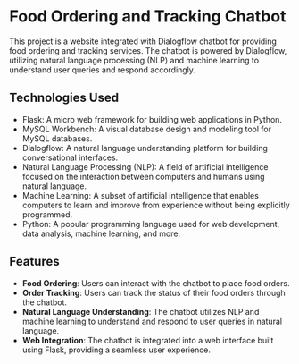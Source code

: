 # Food Ordering and Tracking Chatbot

This project is a website integrated with Dialogflow chatbot for providing food ordering and tracking services. The chatbot is powered by Dialogflow, utilizing natural language processing (NLP) and machine learning to understand user queries and respond accordingly.

## Technologies Used

- Flask: A micro web framework for building web applications in Python.
- MySQL Workbench: A visual database design and modeling tool for MySQL databases.
- Dialogflow: A natural language understanding platform for building conversational interfaces.
- Natural Language Processing (NLP): A field of artificial intelligence focused on the interaction between computers and humans using natural language.
- Machine Learning: A subset of artificial intelligence that enables computers to learn and improve from experience without being explicitly programmed.
- Python: A popular programming language used for web development, data analysis, machine learning, and more.

## Features

- **Food Ordering**: Users can interact with the chatbot to place food orders.
- **Order Tracking**: Users can track the status of their food orders through the chatbot.
- **Natural Language Understanding**: The chatbot utilizes NLP and machine learning to understand and respond to user queries in natural language.
- **Web Integration**: The chatbot is integrated into a web interface built using Flask, providing a seamless user experience.
